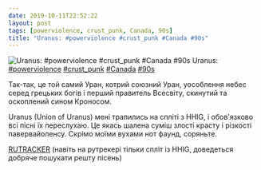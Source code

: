 ```yaml
---
date: 2019-10-11T22:52:22
layout: post
tags: [powerviolence, crust_punk, Canada, 90s]
title: "Uranus: #powerviolence #crust_punk #Canada #90s"
---
```

![Uranus: #powerviolence #crust_punk #Canada #90s](https://res.cloudinary.com/vast-space-unexplored/image/upload/photos/photo_763_11-10-2019_22-52-22.jpg)
Uranus: [#powerviolence](/tags/#powerviolence) [#crust_punk](/tags/#crust_punk) [#Canada](/tags/#Canada) [#90s](/tags/#90s)

Так-так, це той самий Уран, котрий союзний Уран, уособлення небес серед грецьких богів і перший правитель Всесвіту, скинутий та оскоплений сином Кроносом.

Uranus (Union of Uranus) мені трапились на спліті з HHIG, і обов&#39;язково всі пісні їх переслухаю. Це якась шалена суміш злості красту і різкості павервайоленсу. Скрімо моїми вухами нот фаунд, соряньте.

[RUTRACKER](https://rutracker.org/forum/viewtopic.php?t=2823626) (навіть на рутрекері тільки спліт із HHIG, доведеться добряче пошукати решту пісень)